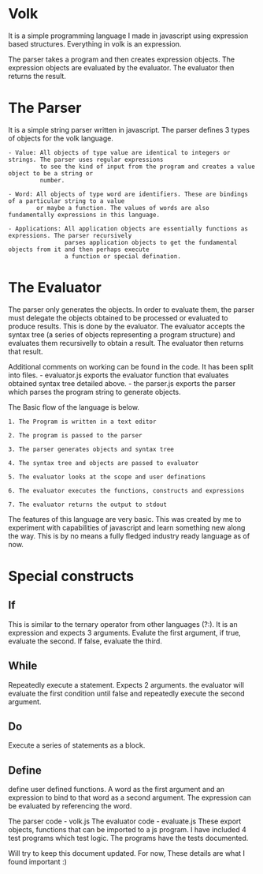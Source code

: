 Volk
====
It is a simple programming language I made in javascript using expression based structures.
Everything in volk is an expression. 

The parser takes a program and then creates expression objects. The expression objects are evaluated
by the evaluator. The evaluator then returns the result.

The Parser
==========
It is a simple string parser written in javascript. The parser defines 3 types of objects for the volk 
language.

    - Value: All objects of type value are identical to integers or strings. The parser uses regular expressions 
             to see the kind of input from the program and creates a value object to be a string or 
             number.

    - Word: All objects of type word are identifiers. These are bindings of a particular string to a value
            or maybe a function. The values of words are also fundamentally expressions in this language.

    - Applications: All application objects are essentially functions as expressions. The parser recursively
                    parses application objects to get the fundamental objects from it and then perhaps execute
                    a function or special defination.

The Evaluator
=============
The parser only generates the objects. In order to evaluate them, the parser must delegate the objects 
obtained to be processed or evaluated to produce results. This is done by the evaluator. The evaluator accepts
the syntax tree (a series of objects representing a program structure) and evaluates them recursivelly to
obtain a result. The evaluator then returns that result.

Additional comments on working can be found in the code. It has been split into files. 
    - evaluator.js exports the evaluator function that evaluates obtained syntax tree detailed above.
    - the parser.js exports the parser which parses the program string to generate objects.

The Basic flow of the language is below.

    1. The Program is written in a text editor
                     
    2. The program is passed to the parser
                    
    3. The parser generates objects and syntax tree
                    
    4. The syntax tree and objects are passed to evaluator
                    
    5. The evaluator looks at the scope and user definations
                    
    6. The evaluator executes the functions, constructs and expressions
                    
    7. The evaluator returns the output to stdout

The features of this language are very basic. This was created by me to experiment with capabilities of 
javascript and learn something new along the way. This is by no means a fully fledged industry ready language
as of now.

Special constructs
===================

If
--
This is similar to the ternary operator from other languages (?:). It is an expression and expects 3 arguments.
Evalute the first argument, if true, evaluate the second. If false, evaluate the third.

While
-----
Repeatedly execute a statement. Expects 2 arguments. the evaluator will evaluate the first condition until false
and repeatedly execute the second argument.

Do
--
Execute a series of statements as a block.

Define
------
define user defined functions. A word as the first argument and an expression to bind to that word as a second argument. 
The expression can be evaluated by referencing the word.


The parser code - volk.js
The evaluator code - evaluate.js
These export objects, functions that can be imported to a js program.
I have included 4 test programs which test logic. The programs have the tests documented.

Will try to keep this document updated. For now, These details are what I found important :)
